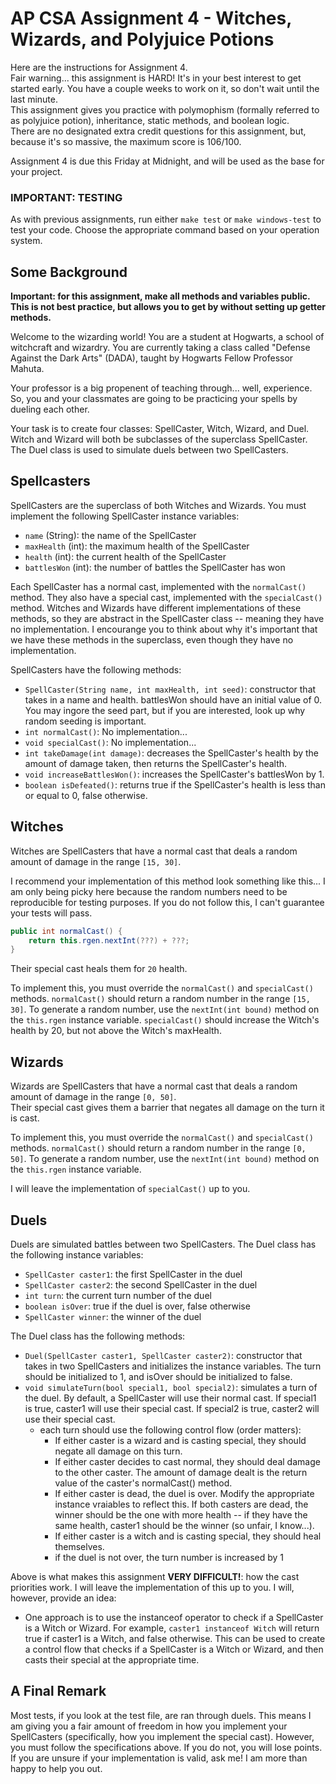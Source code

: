 # AP CSA Assignment 4 - Witches, Wizards, and Polyjuice Potions  

Here are the instructions for Assignment 4.  
Fair warning... this assignment is HARD! It's in your best interest to get started early. You have a couple weeks to work on it, so don't wait until the last minute.  
This assignment gives you practice with polymophism (formally referred to as polyjuice potion), inheritance, static methods, and boolean logic.  
There are no designated extra credit questions for this assignment, but, because it's so massive, the maximum score is 106/100.

Assignment 4 is due this Friday at Midnight, and will be used as the base for your project.

### IMPORTANT: TESTING

As with previous assignments, run either `make test` or `make windows-test` to test your code. Choose the appropriate command based on your operation system.

## Some Background

**Important: for this assignment, make all methods and variables public. This is not best practice, but allows you to get by without setting up getter methods.**

Welcome to the wizarding world! You are a student at Hogwarts, a school of witchcraft and wizardry. You are currently taking a class called "Defense Against the Dark Arts" (DADA), taught by Hogwarts Fellow Professor Mahuta.

Your professor is a big propenent of teaching through... well, experience. So, you and your classmates are going to be practicing your spells by dueling each other.

Your task is to create four classes: SpellCaster, Witch, Wizard, and Duel. Witch and Wizard will both be subclasses of the superclass SpellCaster. The Duel class is used to simulate duels between two SpellCasters. 

## Spellcasters

SpellCasters are the superclass of both Witches and Wizards. You must implement the following SpellCaster instance variables:
- `name` (String): the name of the SpellCaster
- `maxHealth` (int): the maximum health of the SpellCaster
- `health` (int): the current health of the SpellCaster
- `battlesWon` (int): the number of battles the SpellCaster has won

Each SpellCaster has a normal cast, implemented with the `normalCast()` method. They also have a special cast, implemented with the `specialCast()` method. Witches and Wizards have different implementations of these methods, so they are abstract in the SpellCaster class -- meaning they have no implementation. I encourange you to think about why it's important that we have these methods in the superclass, even though they have no implementation.

SpellCasters have the following methods:
- `SpellCaster(String name, int maxHealth, int seed)`: constructor that takes in a name and health. battlesWon should have an initial value of 0. You may ingore the seed part, but if you are interested, look up why random seeding is important.
- `int normalCast()`: No implementation...
- `void specialCast()`: No implementation...
- `int takeDamage(int damage)`: decreases the SpellCaster's health by the amount of damage taken, then returns the SpellCaster's health.
- `void increaseBattlesWon()`: increases the SpellCaster's battlesWon by 1.
- `boolean isDefeated()`: returns true if the SpellCaster's health is less than or equal to 0, false otherwise.

## Witches

Witches are SpellCasters that have a normal cast that deals a random amount of damage in the range `[15, 30]`.

I recommend your implementation of this method look something like this... I am only being picky here because the random numbers need to be reproducible for testing purposes. If you do not follow this, I can't guarantee your tests will pass.
```java
public int normalCast() {
    return this.rgen.nextInt(???) + ???;
}
```

Their special cast heals them for `20` health.

To implement this, you must override the `normalCast()` and `specialCast()` methods. `normalCast()` should return a random number in the range `[15, 30]`. To generate a random number, use the `nextInt(int bound)` method on the `this.rgen` instance variable.
`specialCast()` should increase the Witch's health by 20, but not above the Witch's maxHealth.

## Wizards 

Wizards are SpellCasters that have a normal cast that deals a random amount of damage in the range `[0, 50]`.  
Their special cast gives them a barrier that negates all damage on the turn it is cast.

To implement this, you must override the `normalCast()` and `specialCast()` methods. `normalCast()` should return a random number in the range `[0, 50]`. To generate a random number, use the `nextInt(int bound)` method on the `this.rgen` instance variable.

I will leave the implementation of `specialCast()` up to you.

## Duels

Duels are simulated battles between two SpellCasters. The Duel class has the following instance variables:
- `SpellCaster caster1`: the first SpellCaster in the duel
- `SpellCaster caster2`: the second SpellCaster in the duel
- `int turn`: the current turn number of the duel
- `boolean isOver`: true if the duel is over, false otherwise
- `SpellCaster winner`: the winner of the duel

The Duel class has the following methods:
- `Duel(SpellCaster caster1, SpellCaster caster2)`: constructor that takes in two SpellCasters and initializes the instance variables. The turn should be initialized to 1, and isOver should be initialized to false.
- `void simulateTurn(bool special1, bool special2)`: simulates a turn of the duel. By default, a SpellCaster will use their normal cast. If special1 is true, caster1 will use their special cast. If special2 is true, caster2 will use their special cast.
    - each turn should use the following control flow (order matters):
        - If either caster is a wizard and is casting special, they should negate all damage on this turn.
        - If either caster decides to cast normal, they should deal damage to the other caster. The amount of damage dealt is the return value of the caster's normalCast() method.
        - If either caster is dead, the duel is over. Modify the appropriate instance vraiables to reflect this. If both casters are dead, the winner should be the one with more health -- if they have the same health, caster1 should be the winner (so unfair, I know...).
        - If either caster is a witch and is casting special, they should heal themselves.
        - if the duel is not over, the turn number is increased by 1

Above is what makes this assignment **VERY DIFFICULT!**: how the cast priorities work. I will leave the implementation of this up to you. I will, however, provide an idea:
- One approach is to use the instanceof operator to check if a SpellCaster is a Witch or Wizard. For example, `caster1 instanceof Witch` will return true if caster1 is a Witch, and false otherwise. This can be used to create a control flow that checks if a SpellCaster is a Witch or Wizard, and then casts their special at the appropriate time.

## A Final Remark

Most tests, if you look at the test file, are ran through duels. This means I am giving you a fair amount of freedom in how you implement your SpellCasters (specifically, how you implement the special cast). However, you must follow the specifications above. If you do not, you will lose points. If you are unsure if your implementation is valid, ask me! I am more than happy to help you out.



